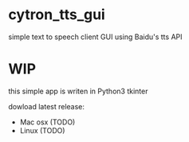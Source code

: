 cytron_tts_gui
=========
simple text to speech client GUI using Baidu's tts API

# WIP

this simple app is writen in Python3 tkinter

dowload latest release:
 - Mac osx (TODO)
 - Linux (TODO)

